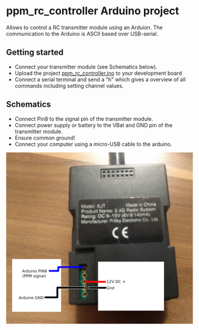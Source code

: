 # ppm_rc_controller Arduino project

Allows to control a RC transmitter module using an Arduion. The communication to the Arduino is ASCII based over USB-serial.

## Getting started

* Connect your transmitter module (see Schematics below).
* Upload the project [ppm_rc_controller.ino](ppm_rc_controller.ino) to your development board
* Connect a serial terminal and send a "h" which gives a overview of all commands including setting channel values.

## Schematics

* Connect Pin8 to the signal pin of the transmitter module.
* Connect power supply or battery to the VBat and GND pin of the transmitter module.
* Ensure common ground!
* Connect your computer using a micro-USB cable to the arduino.

![](Schematics.jpg)



